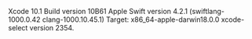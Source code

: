 Xcode 10.1
Build version 10B61
Apple Swift version 4.2.1 (swiftlang-1000.0.42 clang-1000.10.45.1)
Target: x86_64-apple-darwin18.0.0
xcode-select version 2354.